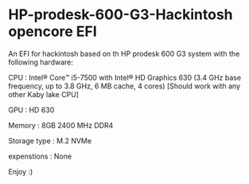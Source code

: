 # HP-prodesk-600-G3-Hackintosh opencore EFI  
An EFI for hackintosh based on th HP prodesk 600 G3 system with the following hardware:  
  
CPU : Intel® Core™ i5-7500 with Intel® HD Graphics 630 (3.4 GHz base frequency, up to 3.8 GHz, 6 MB cache, 4 cores) [Should work with any other Kaby lake CPU]
  
GPU : HD 630  
  
Memory : 8GB 2400 MHz DDR4  
  
Storage type : M.2 NVMe
    
expenstions : None

Enjoy :)
